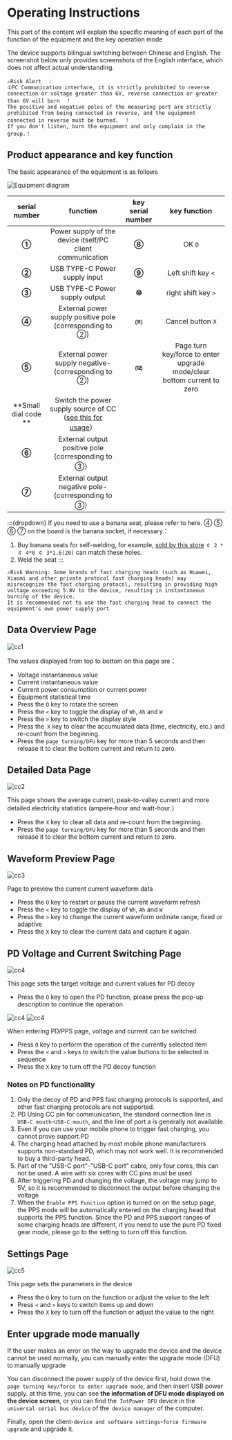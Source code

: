 # Operating Instructions

This part of the content will explain the specific meaning of each part of the function of the equipment and the key operation mode

The device supports bilingual switching between Chinese and English. The screenshot below only provides screenshots of the English interface, which does not affect actual understanding.

```{warning}
⚠Risk Alert  ：
①PC Communication interface, it is strictly prohibited to reverse connection or voltage greater than 6V, reverse connection or greater than 6V will burn  ！
The positive and negative poles of the measuring port are strictly prohibited from being connected in reverse, and the equipment connected in reverse must be burned.  ！
If you don't listen, burn the equipment and only complain in the group.！
```

## Product appearance and key function

The basic appearance of the equipment is as follows

![Equipment diagram](img/font.jpg)

|       serial number | function | key serial number | key function        |
| :--------------: | :-----------------------------------------------------------------------------: | :----------: | :---------------------: |
|   **①**   |                            Power supply of the device itself/PC client communication | **⑧** | OK `O`      |
|   **②**   |                               USB TYPE-C Power supply input | **⑨** | Left shift key `<`      |
|   **③**   |                               USB TYPE-C Power supply output | **⑩** | right shift key `>`      |
|   **④**   |                           External power supply positive pole (corresponding to ②) | **⑾** | Cancel button `X`      |
|   **⑤**   |                           External power supply negative-(corresponding to ②) | **⑿** | Page turn key/force to enter upgrade mode/clear bottom current to zero |
| **Small dial code **| Switch the power supply source of CC ([see this for usage](https://wiki.luatos.org/iotpower/cc/parts.html#id3)） |              |                        |
|   **⑥**   |                           External output positive pole (corresponding to ③）                           |              |                        |
|   **⑦**   |                           External output negative pole-(corresponding to ③）                           |              |                        |

:::{dropdown} If you need to use a banana seat, please refer to here.
④ ⑤ ⑥ ⑦ on the board is the banana socket, if necessary：

1. Buy banana seats for self-welding, for example, [sold by this store](https://item.taobao.com/item.htm?id=680807959486) `￠ 2 * ￠ 4*8 ￠ 3*1.6(20)` can match these holes.
2. Weld the seat
   :::

```{warning}
⚠Risk Warning: Some brands of fast charging heads (such as Huawei, Xiaomi and other private protocol fast charging heads) may misrecognize the fast charging protocol, resulting in providing high voltage exceeding 5.8V to the device, resulting in instantaneous burning of the device.
It is recommended not to use the fast charging head to connect the equipment's own power supply port
```

## Data Overview Page

![cc1](img/cc1.png)

The values displayed from top to bottom on this page are：

- Voltage instantaneous value
- Current instantaneous value
- Current power consumption or current power
- Equipment statistical time
- Press the `O` key to rotate the screen
- Press the `<` key to toggle the display of `Wh`, `Ah` and `W`
- Press the `>` key to switch the display style
- Press the` X` key to clear the accumulated data (time, electricity, etc.) and re-count from the beginning.
- Press the `page turning/DFU` key for more than 5 seconds and then release it to clear the bottom current and return to zero.

## Detailed Data Page

![cc2](img/cc2.png)

This page shows the average current, peak-to-valley current and more detailed electricity statistics (ampere-hour and watt-hour.）

- Press the `X` key to clear all data and re-count from the beginning.
- Press the `page turning/DFU` key for more than 5 seconds and then release it to clear the bottom current and return to zero.

## Waveform Preview Page

![cc3](img/cc3new.png)

Page to preview the current current waveform data

- Press the `O` key to restart or pause the current waveform refresh
- Press the `<` key to toggle the display of `Wh`, `Ah` and `W`
- Press the `>` key to change the current waveform ordinate range, fixed or adaptive
- Press the `X` key to clear the current data and capture it again.

## PD Voltage and Current Switching Page

![cc4](img/cc40.png)

This page sets the target voltage and current values for PD decoy

- Press the `O` key to open the PD function, please press the pop-up description to continue the operation

![cc4](img/cc41.png)
![cc4](img/cc42.png)

When entering PD/PPS page, voltage and current can be switched

- Press `O` key to perform the operation of the currently selected item
- Press the `<` and `>` keys to switch the value buttons to be selected in sequence
- Press the `X` key to turn off the PD decoy function

### Notes on PD functionality

1. Only the decoy of PD and PPS fast charging protocols is supported, and other fast charging protocols are not supported.
2. PD Using CC pin for communication, the standard connection line is` USB-C mouth`-`USB-C mouth`, and the line of port a is generally not available.
3. Even if you can use your mobile phone to trigger fast charging, you cannot prove support.PD
4. The charging head attached by most mobile phone manufacturers supports non-standard PD, which may not work well. It is recommended to buy a third-party head.
5. Part of the "USB-C port"-"USB-C port" cable, only four cores, this can not be used. A wire with six cores with CC pins must be used
6. After triggering PD and changing the voltage, the voltage may jump to 5V, so it is recommended to disconnect the output before changing the voltage
7. When the `Enable PPS Function` option is turned on on the setup page, the PPS mode will be automatically entered on the charging head that supports the PPS function. Since the PD and PPS support ranges of some charging heads are different, if you need to use the pure PD fixed gear mode, please go to the setting to turn off this function.

## Settings Page

![cc5](img/cc5.png)

This page sets the parameters in the device

- Press the `O` key to turn on the function or adjust the value to the left
- Press `<` and `>` keys to switch items up and down
- Press the `X` key to turn off the function or adjust the value to the right

## Enter upgrade mode manually

If the user makes an error on the way to upgrade the device and the device cannot be used normally, you can manually enter the upgrade mode (DFU) to manually upgrade

You can disconnect the power supply of the device first, hold down the` page turning key/force to enter upgrade mode`, and then insert USB power supply. at this time, you can see **the information of DFU mode displayed on the device screen**, or you can find the` IotPower DFU` device in the` universal serial bus device` of the` device manager` of the computer.

Finally, open the client-`device and software settings`-`force firmware upgrade` and upgrade it.
